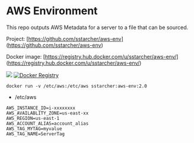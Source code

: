 AWS Environment
================

This repo outputs AWS Metadata for a server to a file that can be sourced.

Project: [https://github.com/sstarcher/aws-env]
(https://github.com/sstarcher/aws-env)

Docker image: [https://registry.hub.docker.com/u/sstarcher/aws-env/]
(https://registry.hub.docker.com/u/sstarcher/aws-env/)

[![](https://imagelayers.io/badge/sstarcher/aws-env:latest.svg)](https://imagelayers.io/?images=sstarcher/aws-env:latest 'Get your own badge on imagelayers.io')
[![Docker Registry](https://img.shields.io/docker/pulls/sstarcher/aws-env.svg)](https://registry.hub.docker.com/u/sstarcher/aws-env)&nbsp;


```docker run -v /etc/aws:/etc/aws sstarcher:aws-env:2.0```

* /etc/aws
```
AWS_INSTANCE_ID=i-xxxxxxxx
AWS_AVAILABLITY_ZONE=us-east-xx
AWS_REGION=us-east-1
AWS_ACCOUNT_ALIAS=account_alias
AWS_TAG_MYTAG=myvalue
AWS_TAG_NAME=ServerTag
```
